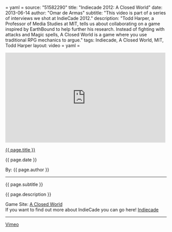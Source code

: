 = yaml =
source: "51582290"
title: "Indiecade 2012: A Closed World"
date: 2013-06-14
author: "Omar de Armas"
subtitle: "This video is part of a series of interviews we shot at IndieCade 2012."
description: "Todd Harper, a Professor of Media Studies at MIT, tells us about collaborating on a game inspired by EarthBound to help further his research. Instead of fighting with attacks and Magic spells, A Closed World is a game where you use traditional RPG mechanics to argue."
tags: Indiecade, A Closed World, MIT, Todd Harper
layout: video
= yaml =

<div class="vid_container">
  <iframe src="http://player.vimeo.com/video/{{ source }}" width="500" height="281" frameborder="0" webkitAllowFullScreen mozallowfullscreen allowFullScreen></iframe>
</div>

<a href="{{ page.url }}" class='postTitleLink'><p class='postTitle'>{{ page.title }}</p></a>
<p class='postPublished'>{{ page.date }}</p>
<p class='postAuthor'>By: {{ page.author }}</p>
<hr>
<p class='podcastSummary'>{{ page.subtitle }}</p>

<p class='podcastSummary'>{{ page.description }}</p>

Game Site: [A Closed World](gambit.mit.edu/loadgame/aclosedworld.php)  
If you want to find out more about IndieCade you can go here! [Indiecade](http://www.indiecade.com)  
- - -
[Vimeo](www.vimeo.com/indestructibleart)